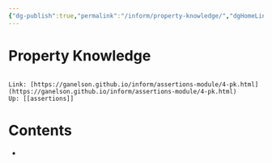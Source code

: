 ```yaml
---
{"dg-publish":true,"permalink":"/inform/property-knowledge/","dgHomeLink":true,"dgPassFrontmatter":false}
---
```


# Property Knowledge
```ad-info

Link: [https://ganelson.github.io/inform/assertions-module/4-pk.html](https://ganelson.github.io/inform/assertions-module/4-pk.html)
Up: [[assertions]]
```

# Contents
- 